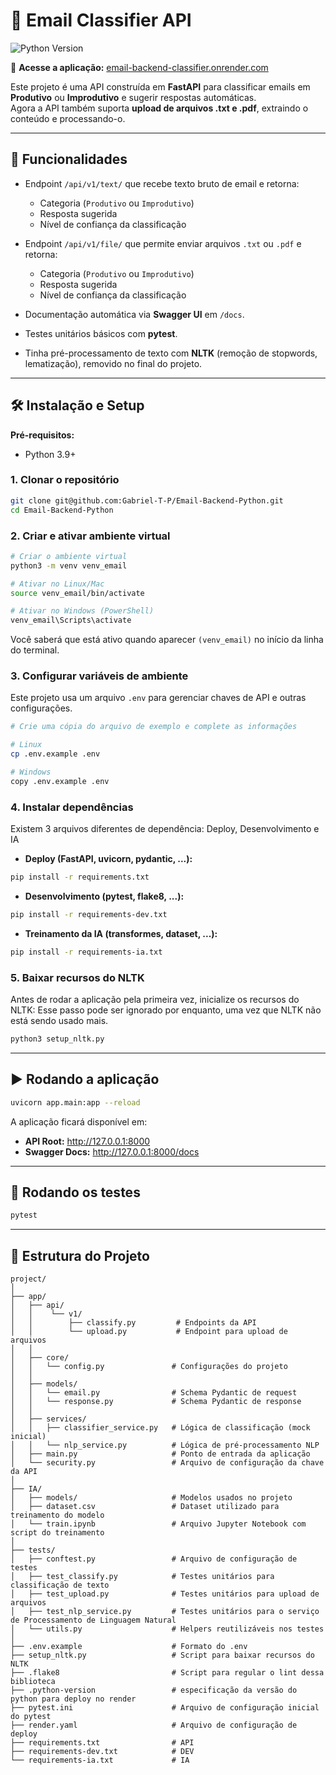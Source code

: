 # 📧 Email Classifier API

![Python Version](https://img.shields.io/badge/python-3.9+-blue.svg)

🔗 **Acesse a aplicação:**
[email-backend-classifier.onrender.com](https://email-backend-classifier.onrender.com/)

Este projeto é uma API construída em **FastAPI** para classificar emails em **Produtivo** ou **Improdutivo** e sugerir respostas automáticas.  
Agora a API também suporta **upload de arquivos .txt e .pdf**, extraindo o conteúdo e processando-o.

---

## 🚀 Funcionalidades

- Endpoint `/api/v1/text/` que recebe texto bruto de email e retorna:
  - Categoria (`Produtivo` ou `Improdutivo`)
  - Resposta sugerida
  - Nível de confiança da classificação

- Endpoint `/api/v1/file/` que permite enviar arquivos `.txt` ou `.pdf` e retorna:
  - Categoria (`Produtivo` ou `Improdutivo`)
  - Resposta sugerida
  - Nível de confiança da classificação

- Documentação automática via **Swagger UI** em `/docs`.

- Testes unitários básicos com **pytest**.

- Tinha pré-processamento de texto com **NLTK** (remoção de stopwords, lematização), removido no final do projeto.

---

## 🛠️ Instalação e Setup

**Pré-requisitos:**
- Python 3.9+

### 1. Clonar o repositório
```bash
git clone git@github.com:Gabriel-T-P/Email-Backend-Python.git
cd Email-Backend-Python
```

### 2. Criar e ativar ambiente virtual
```bash
# Criar o ambiente virtual
python3 -m venv venv_email

# Ativar no Linux/Mac
source venv_email/bin/activate

# Ativar no Windows (PowerShell)
venv_email\Scripts\activate
```

Você saberá que está ativo quando aparecer `(venv_email)` no início da linha do terminal.

### 3. Configurar variáveis de ambiente
Este projeto usa um arquivo `.env` para gerenciar chaves de API e outras configurações.

```bash
# Crie uma cópia do arquivo de exemplo e complete as informações

# Linux
cp .env.example .env

# Windows
copy .env.example .env
```

### 4. Instalar dependências
Existem 3 arquivos diferentes de dependência: Deploy, Desenvolvimento e IA

- **Deploy (FastAPI, uvicorn, pydantic, ...):**
```bash
pip install -r requirements.txt
```

- **Desenvolvimento (pytest, flake8, ...):**
```bash
pip install -r requirements-dev.txt
```

- **Treinamento da IA (transformes, dataset, ...):**
```bash
pip install -r requirements-ia.txt
```

### 5. Baixar recursos do NLTK
Antes de rodar a aplicação pela primeira vez, inicialize os recursos do NLTK:
Esse passo pode ser ignorado por enquanto, uma vez que NLTK não está sendo usado mais.
```bash
python3 setup_nltk.py
```

---

## ▶️ Rodando a aplicação

```bash
uvicorn app.main:app --reload
```

A aplicação ficará disponível em:
- **API Root:** http://127.0.0.1:8000  
- **Swagger Docs:** http://127.0.0.1:8000/docs  

---

## 🧪 Rodando os testes

```bash
pytest
```

---

## 📂 Estrutura do Projeto

```
project/
│
├── app/                  
│   ├── api/
│   │    └── v1/
│   │        ├── classify.py         # Endpoints da API
│   │        └── upload.py           # Endpoint para upload de arquivos
│   │
│   ├── core/
│   │   └── config.py               # Configurações do projeto
│   │
│   ├── models/
│   │   └── email.py                # Schema Pydantic de request
│   │   └── response.py             # Schema Pydantic de response
│   │
│   ├── services/
│   │   ├── classifier_service.py   # Lógica de classificação (mock inicial)
│   │   └── nlp_service.py          # Lógica de pré-processamento NLP
│   ├── main.py                     # Ponto de entrada da aplicação
│   └── security.py                 # Arquivo de configuração da chave da API
│
├── IA/
│   ├── models/                     # Modelos usados no projeto
│   ├── dataset.csv                 # Dataset utilizado para treinamento do modelo
│   └── train.ipynb                 # Arquivo Jupyter Notebook com script do treinamento
│
├── tests/
│   ├── conftest.py                 # Arquivo de configuração de testes
│   ├── test_classify.py            # Testes unitários para classificação de texto
│   ├── test_upload.py              # Testes unitários para upload de arquivos
│   ├── test_nlp_service.py         # Testes unitários para o serviço de Processamento de Linguagem Natural
│   └── utils.py                    # Helpers reutilizáveis nos testes
│
├── .env.example                    # Formato do .env
├── setup_nltk.py                   # Script para baixar recursos do NLTK
├── .flake8                         # Script para regular o lint dessa biblioteca
├── .python-version                 # especificação da versão do python para deploy no render
├── pytest.ini                      # Arquivo de configuração inicial do pytest
├── render.yaml                     # Arquivo de configuração de deploy
├── requirements.txt                # API
├── requirements-dev.txt            # DEV
└── requirements-ia.txt             # IA
```
